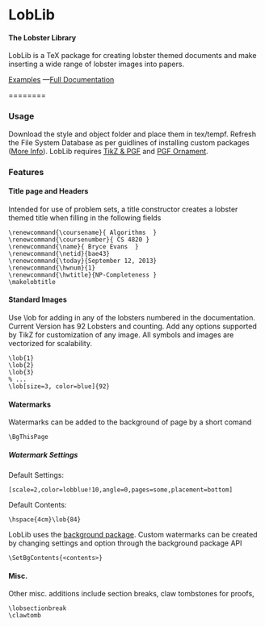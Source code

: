 
LobLib 
=======
#### The Lobster Library ####

LobLib is a TeX package for creating lobster themed documents and make inserting a wide range of lobster images into papers.

[Examples](https://github.com/bae43/LobLib/tree/master/documentation/examples) —[Full Documentation](https://github.com/bae43/LobLib/tree/master/documentation) 

========

### Usage ###

Download the style and object folder and place them in tex/tempf. Refresh the File System Database as per guidlines of installing custom packages ([More Info](http://www.math.uiuc.edu/~hildebr/tex/tips-customstyles.html)). LobLib requires [TikZ & PGF](http://www.ctan.org/pkg/pgf) and [PGF Ornament](http://altermundus.com/pages/downloads/packages/pgfornament/ornaments.pdf).

### Features ###

#### Title page and Headers ####

Intended for use of problem sets, a title constructor creates a lobster themed title when filling in the following fields
```TeX
\renewcommand{\coursename}{ Algorithms  }
\renewcommand{\coursenumber}{ CS 4820 }
\renewcommand{\name}{ Bryce Evans  }
\renewcommand{\netid}{bae43}
\renewcommand{\today}{September 12, 2013}
\renewcommand{\hwnum}{1}
\renewcommand{\hwtitle}{NP-Completeness }
\makelobtitle
```

#### Standard Images
Use \lob for adding in any of the lobsters numbered in the documentation. Current Version has 92 Lobsters and counting. Add any options supported by TikZ for customization of any image. All symbols and images are vectorized for scalability.
```TeX
\lob{1}
\lob{2}
\lob{3}
% ...
\lob[size=3, color=blue]{92}
```

#### Watermarks

Watermarks can be added to the background of page by a short comand
```TeX
\BgThisPage
```
#####  Watermark Settings

Default Settings:
```TeX
[scale=2,color=lobblue!10,angle=0,pages=some,placement=bottom]
```

Default Contents:
```TeX
\hspace{4cm}\lob{84}
```

LobLib uses the [background package](http://math.sut.ac.th/lab/software/texlive/texmf-dist/doc/latex/background/background.pdf). Custom watermarks can be created by changing settings and option through the background package API
```TeX
\SetBgContents{<contents>}
```


#### Misc.

Other misc. additions include section breaks, claw tombstones for proofs, 
```TeX
\lobsectionbreak
\clawtomb
```

